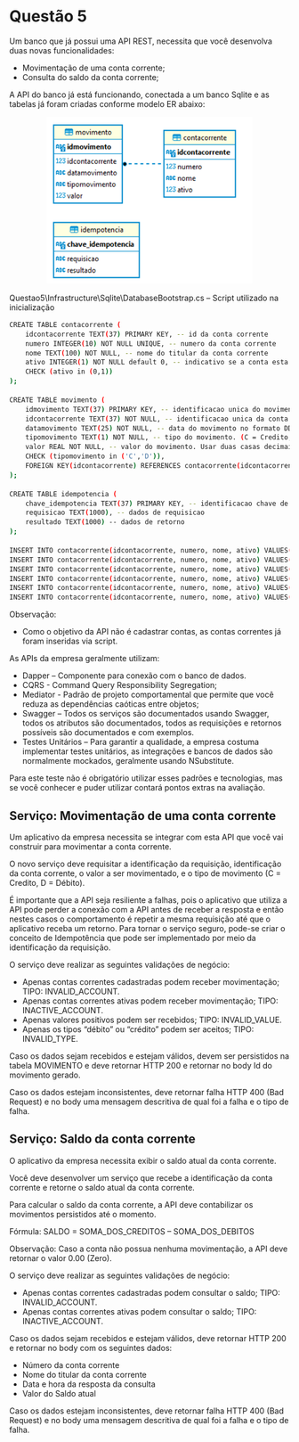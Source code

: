 # Questão 5

Um banco que já possui uma API REST, necessita que você desenvolva duas novas funcionalidades:
- Movimentação de uma conta corrente;
- Consulta do saldo da conta corrente;

A API do banco já está funcionando, conectada a um banco Sqlite e as tabelas já foram criadas conforme modelo ER abaixo:

<p align="center">
	<img src="../assets/tabelas.png" alt="csharp" title="C#" width="370" height="300">
</p>

Questao5\Infrastructure\Sqlite\DatabaseBootstrap.cs – Script utilizado na inicialização


```bash
CREATE TABLE contacorrente (
	idcontacorrente TEXT(37) PRIMARY KEY, -- id da conta corrente
	numero INTEGER(10) NOT NULL UNIQUE, -- numero da conta corrente
	nome TEXT(100) NOT NULL, -- nome do titular da conta corrente
	ativo INTEGER(1) NOT NULL default 0, -- indicativo se a conta esta ativa. (0 = inativa, 1 = ativa).
	CHECK (ativo in (0,1))
);

CREATE TABLE movimento (
	idmovimento TEXT(37) PRIMARY KEY, -- identificacao unica do movimento
	idcontacorrente TEXT(37) NOT NULL, -- identificacao unica da conta corrente
	datamovimento TEXT(25) NOT NULL, -- data do movimento no formato DD/MM/YYYY
	tipomovimento TEXT(1) NOT NULL, -- tipo do movimento. (C = Credito, D = Debito).
	valor REAL NOT NULL, -- valor do movimento. Usar duas casas decimais.
	CHECK (tipomovimento in ('C','D')),
	FOREIGN KEY(idcontacorrente) REFERENCES contacorrente(idcontacorrente)
);

CREATE TABLE idempotencia (
	chave_idempotencia TEXT(37) PRIMARY KEY, -- identificacao chave de idempotencia
	requisicao TEXT(1000), -- dados de requisicao
	resultado TEXT(1000) -- dados de retorno
);

INSERT INTO contacorrente(idcontacorrente, numero, nome, ativo) VALUES('B6BAFC09-6967-ED11-A567-055DFA4A16C9', 123, 'Katherine Sanchez', 1);
INSERT INTO contacorrente(idcontacorrente, numero, nome, ativo) VALUES('FA99D033-7067-ED11-96C6-7C5DFA4A16C9', 456, 'Eva Woodward', 1);
INSERT INTO contacorrente(idcontacorrente, numero, nome, ativo) VALUES('382D323D-7067-ED11-8866-7D5DFA4A16C9', 789, 'Tevin Mcconnell', 1);
INSERT INTO contacorrente(idcontacorrente, numero, nome, ativo) VALUES('F475F943-7067-ED11-A06B-7E5DFA4A16C9', 741, 'Ameena Lynn', 0);
INSERT INTO contacorrente(idcontacorrente, numero, nome, ativo) VALUES('BCDACA4A-7067-ED11-AF81-825DFA4A16C9', 852, 'Jarrad Mckee', 0);
INSERT INTO contacorrente(idcontacorrente, numero, nome, ativo) VALUES('D2E02051-7067-ED11-94C0-835DFA4A16C9', 963, 'Elisha Simons', 0);

```

Observação:
- Como o objetivo da API não é cadastrar contas, as contas correntes já foram inseridas via script.

As APIs da empresa geralmente utilizam:
- Dapper – Componente para conexão com o banco de dados.
- CQRS - Command Query Responsibility Segregation;
- Mediator - Padrão de projeto comportamental que permite que você reduza as dependências caóticas entre objetos;
- Swagger – Todos os serviços são documentados usando Swagger, todos os atributos são documentados, todos as requisições e retornos possíveis são documentados e com exemplos.
- Testes Unitários – Para garantir a qualidade, a empresa costuma implementar testes unitários, as integrações e bancos de dados são normalmente mockados, geralmente usando NSubstitute.

Para este teste não é obrigatório utilizar esses padrões e tecnologias, mas se você conhecer e puder utilizar contará pontos extras na avaliação.

## Serviço: Movimentação de uma conta corrente

Um aplicativo da empresa necessita se integrar com esta API que você vai construir para movimentar a conta corrente.

O novo serviço deve requisitar a identificação da requisição, identificação da conta corrente, o valor a ser movimentado, e o tipo de movimento (C = Credito, D = Débito).

É importante que a API seja resiliente a falhas, pois o aplicativo que utiliza a API pode perder a conexão com a API antes de receber a resposta e então nestes casos o comportamento é repetir a mesma requisição até que o aplicativo receba um retorno. Para tornar o serviço seguro, pode-se criar o conceito de Idempotência que pode ser implementado por meio da identificação da requisição.

O serviço deve realizar as seguintes validações de negócio:
- Apenas contas correntes cadastradas podem receber movimentação; TIPO: INVALID_ACCOUNT.
- Apenas contas correntes ativas podem receber movimentação; TIPO: INACTIVE_ACCOUNT.
- Apenas valores positivos podem ser recebidos; TIPO: INVALID_VALUE.
- Apenas os tipos “débito” ou “crédito” podem ser aceitos; TIPO: INVALID_TYPE.


Caso os dados sejam recebidos e estejam válidos, devem ser persistidos na tabela MOVIMENTO e deve retornar HTTP 200 e retornar no body Id do movimento gerado.

Caso os dados estejam inconsistentes, deve retornar falha HTTP 400 (Bad Request) e no body uma mensagem descritiva de qual foi a falha e o tipo de falha.

## Serviço: Saldo da conta corrente

O aplicativo da empresa necessita exibir o saldo atual da conta corrente.

Você deve desenvolver um serviço que recebe a identificação da conta corrente e retorne o saldo atual da conta corrente.

Para calcular o saldo da conta corrente, a API deve contabilizar os movimentos persistidos até o momento.

Fórmula:
SALDO = SOMA_DOS_CREDITOS – SOMA_DOS_DEBITOS

Observação: Caso a conta não possua nenhuma movimentação, a API deve retornar o valor 0.00 (Zero).

O serviço deve realizar as seguintes validações de negócio:
- Apenas contas correntes cadastradas podem consultar o saldo; TIPO: INVALID_ACCOUNT.
- Apenas contas correntes ativas podem consultar o saldo; TIPO: INACTIVE_ACCOUNT.

Caso os dados sejam recebidos e estejam válidos, deve retornar HTTP 200 e retornar no body com os seguintes dados:
- Número da conta corrente
- Nome do titular da conta corrente
- Data e hora da resposta da consulta
- Valor do Saldo atual

Caso os dados estejam inconsistentes, deve retornar falha HTTP 400 (Bad Request) e no body uma mensagem descritiva de qual foi a falha e o tipo de falha.
